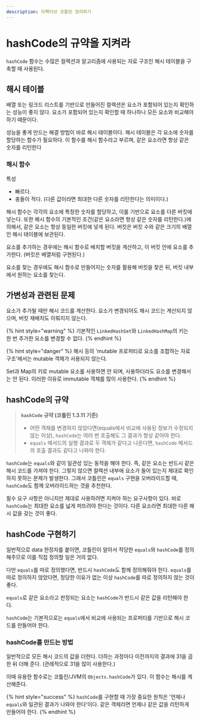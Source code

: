 ```yaml
---
description: 이펙티브 코틀린 정리하기
---
```


# hashCode의 규약을 지켜라

`hashCode` 함수는 수많은 컬렉션과 알고리즘에 사용되는 자료 구조인 해시 테이블을 구축할 때 사용된다.

## 해시 테이블

배열 또는 링크드 리스트를 기반으로 만들어진 컬렉션은 요소가 포함되어 있는지 확인하는 성능이 좋지 않다. 요소가 포함되어 있는지 확인할 때 하나하나 모든 요소와 비교해야 하기 때문이다.

성능을 좋게 만드는 해결 방법이 바로 해시 테이블이다. 해시 테이블은 각 요소에 숫자를 할당하는 함수가 필요하다. 이 함수를 해시 함수라고 부르며, 같은 요소라면 항상 같은 숫자를 리턴한다

### 해시 함수

특성

- 빠르다.
- 충돌이 적다. (다른 값이라면 최대한 다른 숫자를 리턴한다는 의미이다.)

해시 함수는 각각의 요소에 특정한 숫자를 할당하고, 이를 기반으로 요소를 다른 버킷에 넣는다. 또한 해시 함수의 기본적인 조건(같은 요소라면 항상 같은 숫자를 리턴한다.)에 의해서, 같은 요소는 항상 동일한 버킷에 넣게 된다. 버킷은 버킷 수와 같은 크기의 배열인 해시 테이블에 보관된다.

요소를 추가하는 경우에는 해시 함수로 배치할 버킷을 계산하고, 이 버킷 안에 요소를 추가한다. (버킷은 배열처럼 구현된다.)

요소를 찾는 경우에도 해시 함수로 만들어지는 숫자를 활용해 버킷을 찾은 뒤, 버킷 내부에서 원하는 요소를 찾는다.

## 가변성과 관련된 문제

요소가 추가될 때만 해시 코드를 계산한다. 요소가 변경되어도 해시 코드는 계산되지 않으며, 버킷 재배치도 이뤄지지 않는다.

{% hint style="warning" %}
기본적인 `LinkedHashSet`와 `LinkedHashMap`의 키는 한 번 추가한 요소를 변경할 수 없다.
{% endhint %}

{% hint style="danger" %}
해시 등의 'mutable 프로퍼티로 요소를 조합하는 자료 구조'에서는 mutable 객체가 사용되지 않는다.

Set과 Map의 키로 mutable 요소를 사용하면 안 되며, 사용하더라도 요소를 변경해서는 안 된다. 이러한 이유로 immutable 객체를 많이 사용한다.
{% endhint %}

## hashCode의 규약

> **`hashCode` 규약 (코틀린 1.3.11 기준)**
>
> - 어떤 객체를 변경하지 않았다면(equals에서 비교에 사용된 정보가 수정되지 않는 이상), `hashCode`는 여러 번 호출해도 그 결과가 항상 같아야 한다.
> - `equals` 메서드의 실행 결과로 두 객체가 같다고 나온다면, `hashCode` 메서드의 호출 결과도 같다고 나와야 한다.

`hashCode`는 `equals`와 같이 일관성 있는 동작을 해야 한다. 즉, 같은 요소는 반드시 같은 해시 코드를 가져야 한다. 그렇지 않으면 컬렉션 내부에 요소가 들어 있는지 제대로 확인하지 못하는 문제가 발생한다. 그래서 코틀린은 `equals` 구현을 오버라이드할 때, `hashCode`도 함께 오버라이드하는 것을 추천한다.

필수 요구 사항은 아니지만 제대로 사용하려면 지켜야 하는 요구사항이 있다. 바로 `hashCode`는 최대한 요소를 넓게 퍼뜨려야 한다는 것이다. 다른 요소라면 최대한 다른 해시 값을 갖는 것이 좋다.

## hashCode 구현하기

일반적으로 data 한정자를 붙이면, 코틀린이 알아서 적당한 `equals`와 `hashCode`를 정의해주므로 이를 직접 정의할 일은 거의 없다.

다만 `equals`를 따로 정의했다면, 반드시 `hashCode`도 함께 정의해줘야 한다. `equals`를 따로 정의하지 않았다면, 정당한 이유가 없는 이상 `hashCode`를 따로 정의하지 않는 것이 좋다.

`equals`로 같은 요소라고 판정되는 요소는 `hashCode`가 반드시 같은 값을 리턴해야 한다.

`hashCode`는 기본적으로는 `equals`에서 비교에 사용되는 프로퍼티를 기반으로 해시 코드를 만들어야 한다.

### hashCode를 만드는 방법

일반적으로 모든 해시 코드의 값을 더한다. 더하는 과정마다 이전까지의 결과에 31을 곱한 뒤 더해 준다. (관례적으로 31을 많이 사용한다.)

이때 유용한 함수로는 코틀린/JVM의 `Objects.hashCode`가 있다. 이 함수는 해시를 계산해준다.

{% hint style="success" %}
`hashCode`를 구현할 때 가장 중요한 원칙은 '언제나 `equals`와 일관된 결과가 나와야 한다'이다. 같은 객체라면 언제나 같은 값을 리턴하게 만들어야 한다.
{% endhint %}
